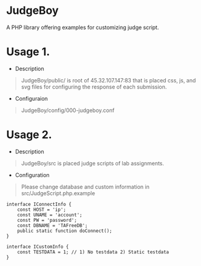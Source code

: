 # JudgeBoy
A PHP library offering examples for customizing judge script. 
  
# Usage 1.
* Description  
 >JudgeBoy/public/ is root of 45.32.107.147:83 that is placed css, js, and svg files for configuring the response of each submission.  
* Configuraion  
 >JudgeBoy/config/000-judgeboy.conf  
  
# Usage 2.
* Description  
 >JudgeBoy/src is placed judge scripts of lab assignments.  
* Configuration   
 >Please change database and custom information in src/JudgeScript.php.example
```
interface IConnectInfo {
	const HOST = 'ip';
	const UNAME = 'account';
	const PW = 'password';
	const DBNAME = 'TAFreeDB';
	public static function doConnect();
}

interface ICustomInfo {
	const TESTDATA = 1; // 1) No testdata 2) Static testdata 
}
```
